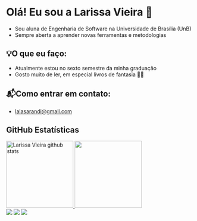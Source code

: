 # Olá! Eu sou a Larissa Vieira 👋

- Sou aluna de Engenharia de Software na Universidade de Brasília (UnB)
- Sempre aberta a aprender novas ferramentas e metodologias

## 💡O que eu faço:
- Atualmente estou no sexto semestre da minha graduação
- Gosto muito de ler, em especial livros de fantasia 🧙‍♂️

## 📬Como entrar em contato:
- lalasarandi@gmail.com



## **GitHub Estatísticas**


<a href="https://github.com/Gurupreet">
 <img height="180em" src="https://github-readme-stats.vercel.app/api?username=VieiraLaris&show_icons=true&theme=synthwave&line_height=27" alt="Larissa Vieira github stats"/>
  <img height="180em" src="https://github-readme-stats.vercel.app/api/top-langs/?username=VieiraLaris&layout=compact&langs_count=16&theme=synthwave"/>
</a>

<div> 
  <a href="https://instagram.com/vieiralarisss" target="_blank"><img src="https://img.shields.io/badge/-Instagram-%23E4405F?style=for-the-badge&logo=instagram&logoColor=white" target="_blank"></a>
  <a href = "mailto:lalasarandi@gmail.com"><img src="https://img.shields.io/badge/-Gmail-%23333?style=for-the-badge&logo=gmail&logoColor=white" target="_blank"></a>
  <a href="https://www.linkedin.com/in/larissa-de-jesus-vieira-0a897a21a/" target="_blank"><img src="https://img.shields.io/badge/-LinkedIn-%230077B5?style=for-the-badge&logo=linkedin&logoColor=white" target="_blank"></a> 
  
</div>

<br>
